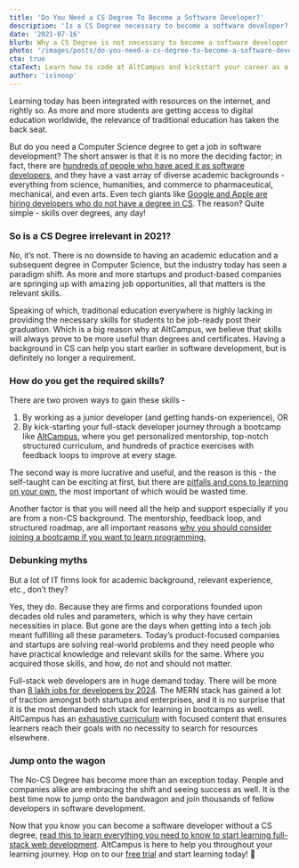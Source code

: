 ```yaml
---
title: 'Do You Need a CS Degree To Become a Software Developer?'
description: 'Is a CS Degree necessary to become a software developer? In this article we discuss how to become a software developer without a CS Degree.'
date: '2021-07-16'
blurb: Why a CS Degree is not necessary to become a software developer.
photo: '/images/posts/do-you-need-a-cs-degree-to-become-a-software-developer.png'
cta: true
ctaText: Learn how to code at AltCampus and kickstart your career as a software developer 🚀
author: 'ivinoop'
---
```


Learning today has been integrated with resources on the internet, and rightly so. As more and more students are getting access to digital education worldwide, the relevance of traditional education has taken the back seat.

But do you need a Computer Science degree to get a job in software development? The short answer is that it is no more the deciding factor; in fact, there are [hundreds of people who have aced it as software developers](https://www.freecodecamp.org/news/stories-from-300-developers-who-got-their-first-tech-job-in-their-30s-40s-and-50s-64306eb6bb27/), and they have a vast array of diverse academic backgrounds - everything from science, humanities, and commerce to pharmaceutical, mechanical, and even arts. Even tech giants like [Google and Apple are hiring developers who do not have a degree in CS](https://www.cnbc.com/2018/08/16/15-companies-that-no-longer-require-employees-to-have-a-college-degree.html). The reason? Quite simple - skills over degrees, any day! 


### So is a CS Degree irrelevant in 2021?

No, it’s not. There is no downside to having an academic education and a subsequent degree in Computer Science, but the industry today has seen a paradigm shift. As more and more startups and product-based companies are springing up with amazing job opportunities, all that matters is the relevant skills.

Speaking of which, traditional education everywhere is highly lacking in providing the necessary skills for students to be job-ready post their graduation. Which is a big reason why at AltCampus, we believe that skills will always prove to be more useful than degrees and certificates. Having a background in CS can help you start earlier in software development, but is definitely no longer a requirement. 

### How do you get the required skills?

There are two proven ways to gain these skills -

1. By working as a junior developer (and getting hands-on experience), OR 
2. By kick-starting your full-stack developer journey through a bootcamp like [AltCampus](https://altcampus.school/), where you get personalized mentorship, top-notch structured curriculum, and hundreds of practice exercises with feedback loops to improve at every stage.

The second way is more lucrative and useful, and the reason is this - the self-taught can be exciting at first, but there are [pitfalls and cons to learning on your own](https://altcampus.school/community/posts/what-are-the-best-places-to-learn-coding), the most important of which would be wasted time. 

Another factor is that you will need all the help and support especially if you are from a non-CS background. The mentorship, feedback loop, and structured roadmap, are all important reasons [why you should consider joining a bootcamp if you want to learn programming.](https://altcampus.school/community/posts/why-you-should-consider-joining-a-bootcamp-if-you-want-to-learn-programming)


### Debunking myths

But a lot of IT firms look for academic background, relevant experience, etc., don’t they?

Yes, they do. Because they are firms and corporations founded upon decades old rules and parameters, which is why they have certain necessities in place. But gone are the days when getting into a tech job meant fulfilling all these parameters. Today’s product-focused companies and startups are solving real-world problems and they need people who have practical knowledge and relevant skills for the same. Where you acquired those skills, and how, do not and should not matter.   

Full-stack web developers are in huge demand today. There will be more than [8 lakh jobs for developers by 2024](https://www.nationalskillsnetwork.in/5-reasons-to-launch-your-career-as-full-stack-developer-in-2021/). The MERN stack has gained a lot of traction amongst both startups and enterprises, and it is no surprise that it is the most demanded tech stack for learning in bootcamps as well. AltCampus has an [exhaustive curriculum](https://altcampus.school/curriculum) with focused content that ensures learners reach their goals with no necessity to search for resources elsewhere. 

### Jump onto the wagon 

The No-CS Degree has become more than an exception today. People and companies alike are embracing the shift and seeing success as well. It is the best time now to jump onto the bandwagon and join thousands of fellow developers in software development. 


Now that you know you can become a software developer without a CS degree, [read this to learn everything you need to know to start learning full-stack web development](https://altcampus.school/community/posts/heres-everything-you-need-to-know-to-become-a-full-stack-web-developer). AltCampus is here to help you throughout your learning journey. Hop on to our [free trial](https://try.altcampus.school/) and start learning today! 🚀
